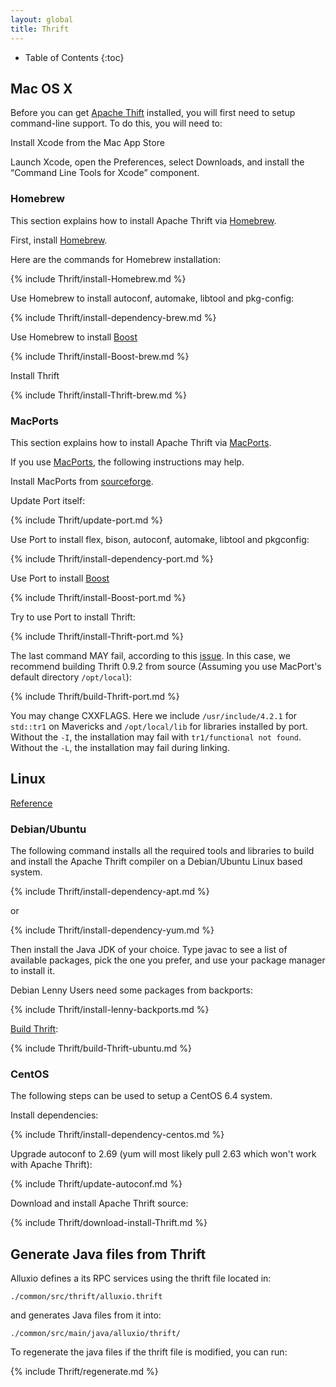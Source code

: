 ```yaml
---
layout: global
title: Thrift
---
```


* Table of Contents
{:toc}

## Mac OS X

Before you can get [Apache Thift](http://thrift.apache.org) installed, you will first need to setup
command-line support.  To do this, you will need to:

Install Xcode from the Mac App Store

Launch Xcode, open the Preferences, select Downloads, and install
    the “Command Line Tools for Xcode” component.

### Homebrew

This section explains how to install Apache Thrift via [Homebrew](http://brew.sh/).

First, install [Homebrew](http://brew.sh/).

Here are the commands for Homebrew installation:

{% include Thrift/install-Homebrew.md %}

Use Homebrew to install autoconf, automake, libtool and pkg-config:

{% include Thrift/install-dependency-brew.md %}

Use Homebrew to install [Boost](http://www.boost.org/)

{% include Thrift/install-Boost-brew.md %}

Install Thrift

{% include Thrift/install-Thrift-brew.md %}

### MacPorts

This section explains how to install Apache Thrift via [MacPorts](http://macports.org).

If you use [MacPorts](http://macports.org), the following instructions may help.

Install MacPorts from [sourceforge](http://sourceforge.net/projects/macports/).

Update Port itself:

{% include Thrift/update-port.md %}

Use Port to install flex, bison, autoconf, automake, libtool and pkgconfig:

{% include Thrift/install-dependency-port.md %}

Use Port to install [Boost](http://www.boost.org/)

{% include Thrift/install-Boost-port.md %}

Try to use Port to install Thrift:

{% include Thrift/install-Thrift-port.md %}

The last command MAY fail, according to this [issue](https://trac.macports.org/ticket/41172). In
this case, we recommend building Thrift 0.9.2 from source (Assuming you use MacPort's default
directory `/opt/local`):

{% include Thrift/build-Thrift-port.md %}

You may change CXXFLAGS. Here we include `/usr/include/4.2.1` for `std::tr1` on Mavericks and
`/opt/local/lib` for libraries installed by port. Without the `-I`, the installation may fail with
`tr1/functional not found`. Without the `-L`, the installation may fail during linking.

## Linux

[Reference](http://thrift.apache.org/docs/install/)

### Debian/Ubuntu

The following command installs all the required tools and libraries to
build and install the Apache Thrift compiler on a Debian/Ubuntu Linux
based system.

{% include Thrift/install-dependency-apt.md %}

or

{% include Thrift/install-dependency-yum.md %}

Then install the Java JDK of your choice. Type javac to see a list of available packages,
pick the one you prefer, and use your package manager to install it.

Debian Lenny Users need some packages from backports:

{% include Thrift/install-lenny-backports.md %}

[Build Thrift](http://thrift.apache.org/docs/BuildingFromSource):

{% include Thrift/build-Thrift-ubuntu.md %}

### CentOS

The following steps can be used to setup a CentOS 6.4 system.

Install dependencies:

{% include Thrift/install-dependency-centos.md %}

Upgrade autoconf to 2.69 (yum will most likely pull 2.63 which won't work with Apache Thrift):

{% include Thrift/update-autoconf.md %}

Download and install Apache Thrift source:

{% include Thrift/download-install-Thrift.md %}

## Generate Java files from Thrift

Alluxio defines a its RPC services using the thrift file located in:

    ./common/src/thrift/alluxio.thrift

and generates Java files from it into:

    ./common/src/main/java/alluxio/thrift/

To regenerate the java files if the thrift file is modified, you can run:

{% include Thrift/regenerate.md %}
